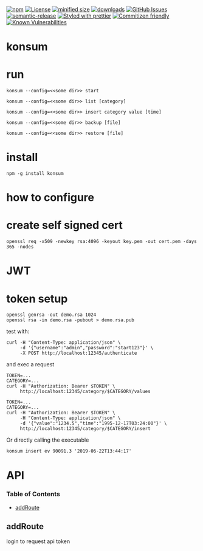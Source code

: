 [![npm](https://img.shields.io/npm/v/konsum.svg)](https://www.npmjs.com/package/konsum)
[![License](https://img.shields.io/badge/License-BSD%203--Clause-blue.svg)](https://opensource.org/licenses/BSD-3-Clause)
[![minified size](https://badgen.net/bundlephobia/min/konsum)](https://bundlephobia.com/result?p=konsum)
[![downloads](http://img.shields.io/npm/dm/konsum.svg?style=flat-square)](https://npmjs.org/package/konsum)
[![GitHub Issues](https://img.shields.io/github/issues/k0nsti/konsum.svg?style=flat-square)](https://github.com/k0nsti/konsum/issues)
[![semantic-release](https://img.shields.io/badge/%20%20%F0%9F%93%A6%F0%9F%9A%80-semantic--release-e10079.svg)](https://github.com/k0nsti/konsum.git)
[![Styled with prettier](https://img.shields.io/badge/styled_with-prettier-ff69b4.svg)](https://github.com/prettier/prettier)
[![Commitizen friendly](https://img.shields.io/badge/commitizen-friendly-brightgreen.svg)](http://commitizen.github.io/cz-cli/)
[![Known Vulnerabilities](https://snyk.io/test/github/k0nsti/konsum/badge.svg)](https://snyk.io/test/github/k0nsti/konsum)

# konsum

# run

```shell
konsum --config=<<some dir>> start
```

```shell
konsum --config=<<some dir>> list [category]
```

```shell
konsum --config=<<some dir>> insert category value [time]
```

```shell
konsum --config=<<some dir>> backup [file]
```

```shell
konsum --config=<<some dir>> restore [file]
```

# install

```shell
npm -g install konsum
```

# how to configure

# create self signed cert

```shell
openssl req -x509 -newkey rsa:4096 -keyout key.pem -out cert.pem -days 365 -nodes
```

# JWT

# token setup

```shell
openssl genrsa -out demo.rsa 1024
openssl rsa -in demo.rsa -pubout > demo.rsa.pub
```

test with:

```shell
curl -H "Content-Type: application/json" \
     -d '{"username":"admin","password":"start123"}' \
     -X POST http://localhost:12345/authenticate
```

and exec a request

```shell
TOKEN=...
CATEGORY=...
curl -H "Authorization: Bearer $TOKEN" \
     http://localhost:12345/category/$CATEGORY/values
```

```shell
TOKEN=...
CATEGORY=...
curl -H "Authorization: Bearer $TOKEN" \
     -H "Content-Type: application/json" \
     -d '{"value":"1234.5","time":"1995-12-17T03:24:00"}' \
     http://localhost:12345/category/$CATEGORY/insert
```

Or directly calling the executable

```shell
konsum insert ev 90091.3 '2019-06-22T13:44:17'
```

# API

<!-- Generated by documentation.js. Update this documentation by updating the source code. -->

### Table of Contents

-   [addRoute](#addroute)

## addRoute

login to request api token
